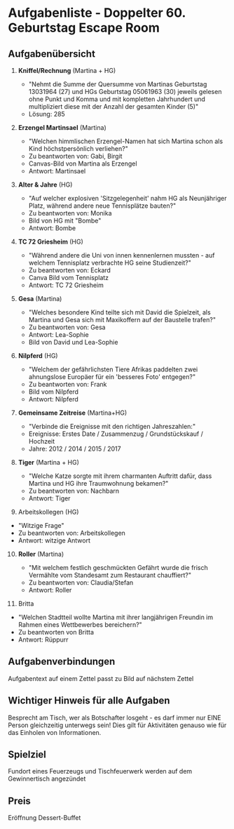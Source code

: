 # Aufgabenliste - Doppelter 60. Geburtstag Escape Room

## Aufgabenübersicht

1. **Kniffel/Rechnung** (Martina + HG)
   - "Nehmt die Summe der Quersumme von Martinas Geburtstag 13031964 (27) und HGs Geburtstag 05061963 (30) jeweils gelesen ohne Punkt und Komma und mit kompletten Jahrhundert und multipliziert diese mit der Anzahl der gesamten Kinder (5)"
   - Lösung: 285

2. **Erzengel Martinsael** (Martina)
   - "Welchen himmlischen Erzengel-Namen hat sich Martina schon als Kind höchstpersönlich verliehen?"
   - Zu beantworten von: Gabi, Birgit
   - Canvas-Bild von Martina als Erzengel
   - Antwort: Martinsael

3. **Alter & Jahre** (HG)
   - "Auf welcher explosiven 'Sitzgelegenheit' nahm HG als Neunjähriger Platz, während andere neue Tennisplätze bauten?"
   - Zu beantworten von: Monika
   - Bild von HG mit "Bombe"
   - Antwort: Bombe

4. **TC 72 Griesheim** (HG)
   - "Während andere die Uni von innen kennenlernen mussten - auf welchem Tennisplatz verbrachte HG seine Studienzeit?"
   - Zu beantworten von: Eckard
   - Canva Bild vom Tennisplatz
   - Antwort: TC 72 Griesheim

5. **Gesa** (Martina)
   - "Welches besondere Kind teilte sich mit David die Spielzeit, als Martina und Gesa sich mit Maxikoffern auf der Baustelle trafen?"
   - Zu beantworten von: Gesa
   - Antwort: Lea-Sophie
   - Bild von David und Lea-Sophie

6. **Nilpferd** (HG)
   - "Welchem der gefährlichsten Tiere Afrikas paddelten zwei ahnungslose Europäer für ein 'besseres Foto' entgegen?"
   - Zu beantworten von: Frank
   - Bild vom Nilpferd
   - Antwort: Nilpferd

7. **Gemeinsame Zeitreise** (Martina+HG)
   - "Verbinde die Ereignisse mit den richtigen Jahreszahlen:"
   - Ereignisse: Erstes Date / Zusammenzug / Grundstückskauf / Hochzeit
   - Jahre: 2012 / 2014 / 2015 / 2017

8. **Tiger** (Martina + HG)
   - "Welche Katze sorgte mit ihrem charmanten Auftritt dafür, dass Martina und HG ihre Traumwohnung bekamen?"
   - Zu beantworten von: Nachbarn
   - Antwort: Tiger

9. Arbeitskollegen (HG)
- "Witzige Frage"
- Zu beantworten von: Arbeitskollegen
- Antwort: witzige Antwort

10. **Roller** (Martina)
    - "Mit welchem festlich geschmückten Gefährt wurde die frisch Vermählte vom Standesamt zum Restaurant chauffiert?"
    - Zu beantworten von: Claudia/Stefan
    - Antwort: Roller

11. Britta
- "Welchen Stadtteil wollte Martina mit ihrer langjährigen Freundin im Rahmen eines Wettbewerbes bereichern?"
- Zu beantworten von Britta
- Antwort: Rüppurr

## Aufgabenverbindungen
Aufgabentext auf einem Zettel passt zu Bild auf nächstem Zettel

## Wichtiger Hinweis für alle Aufgaben
Besprecht am Tisch, wer als Botschafter losgeht - es darf immer nur EINE Person gleichzeitig unterwegs sein! Dies gilt für Aktivitäten genauso wie für das Einholen von Informationen.

## Spielziel
Fundort eines Feuerzeugs und Tischfeuerwerk werden auf dem Gewinnertisch angezündet

## Preis
Eröffnung Dessert-Buffet
